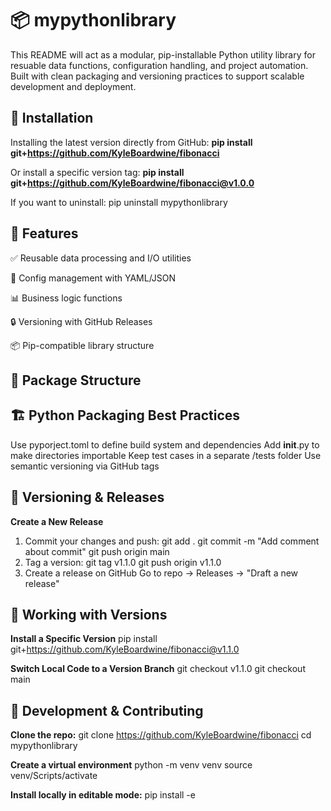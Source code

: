 # 📦 mypythonlibrary
This README will act as a modular, pip-installable Python utility library for resuable data functions, configuration handling, and project automation. Built with clean packaging and versioning practices to support scalable development and deployment.

## 🚀 Installation
Installing the latest version directly from GitHub:
**pip install git+https://github.com/KyleBoardwine/fibonacci**

Or install a specific version tag:
**pip install git+https://github.com/KyleBoardwine/fibonacci@v1.0.0**

If you want to uninstall:
pip uninstall mypythonlibrary

## 🧠 Features
✅ Reusable data processing and I/O utilities

🔧 Config management with YAML/JSON

📊 Business logic functions

🔒 Versioning with GitHub Releases

📦 Pip-compatible library structure

## 📁 Package Structure

## 🏗️ Python Packaging Best Practices
Use pyporject.toml to define build system and dependencies
Add __init__.py to make directories importable
Keep test cases in a separate /tests folder
Use semantic versioning via GitHub tags

## 🔖 Versioning & Releases
**Create a New Release**
1. Commit your changes and push:
   git add .
   git commit -m "Add comment about commit"
   git push origin main
2. Tag a version:
   git tag v1.1.0
   git push origin v1.1.0
3. Create a release on GitHub
   Go to repo -> Releases -> "Draft a new release"

## 🔄 Working with Versions
**Install a Specific Version**
pip install git+https://github.com/KyleBoardwine/fibonacci@v1.1.0

**Switch Local Code to a Version Branch**
git checkout v1.1.0
git checkout main

## 🧪 Development & Contributing
**Clone the repo:**
git clone https://github.com/KyleBoardwine/fibonacci
cd mypythonlibrary

**Create a virtual environment**
python -m venv venv
source venv/Scripts/activate

**Install locally in editable mode:**
pip install -e
